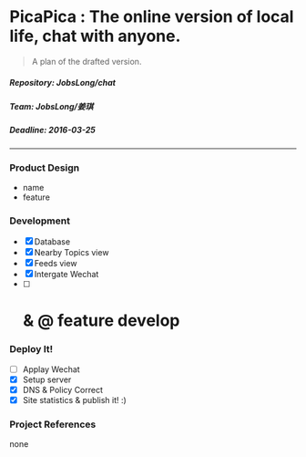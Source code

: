# PicaPica : The online version of local life, chat with anyone.

> A plan of the drafted version.

##### Repository: JobsLong/chat
##### Team: JobsLong/姜琪
##### Deadline: 2016-03-25

***

### Product Design

* name
* feature

### Development

* [x] Database
* [x] Nearby Topics view
* [x] Feeds view
* [x] Intergate Wechat
* [ ] # & @ feature develop

### Deploy It!

* [ ] Applay Wechat
* [x] Setup server
* [x] DNS & Policy Correct
* [x] Site statistics & publish it! :)

### Project References

none
